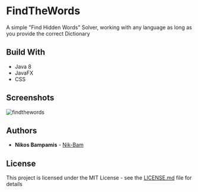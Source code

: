 # FindTheWords

A simple "Find Hidden Words" Solver, working with any language as long as you provide the correct Dictionary

## Build With

* Java 8
* JavaFX
* CSS

## Screenshots

![findthewords](https://cloud.githubusercontent.com/assets/22759513/19278177/02449e54-8fe5-11e6-975a-27e142a37c6c.png)

## Authors

* **Nikos Bampamis** - [Nik-Bam](https://github.com/Nik-Bam)

## License

This project is licensed under the MIT License - see the [LICENSE.md](LICENSE.md) file for details
